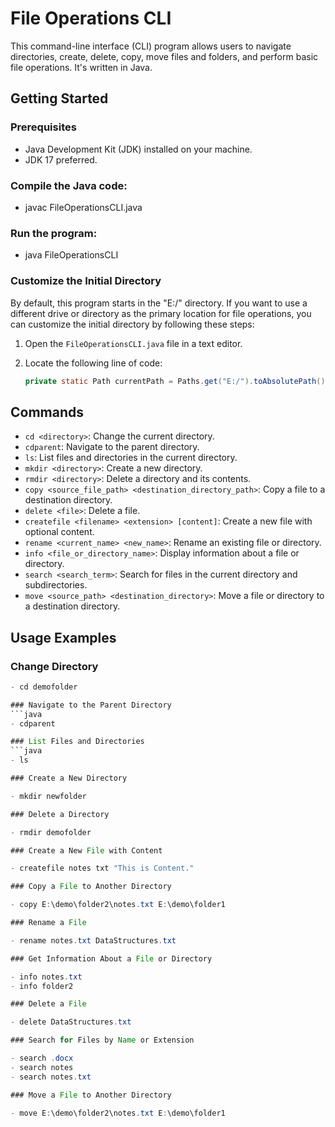 # File Operations CLI

This command-line interface (CLI) program allows users to navigate directories, create, delete, copy, move files and folders, and perform basic file operations. It's written in Java.

## Getting Started

### Prerequisites
- Java Development Kit (JDK) installed on your machine.
- JDK 17 preferred.

### Compile the Java code:
- javac FileOperationsCLI.java

### Run the program:
- java FileOperationsCLI

### Customize the Initial Directory

By default, this program starts in the "E:/" directory. If you want to use a different drive or directory as the primary location for file operations, you can customize the initial directory by following these steps:

1. Open the `FileOperationsCLI.java` file in a text editor.

2. Locate the following line of code:
   ```java
   private static Path currentPath = Paths.get("E:/").toAbsolutePath().normalize();

## Commands

- `cd <directory>`: Change the current directory.
- `cdparent`: Navigate to the parent directory.
- `ls`: List files and directories in the current directory.
- `mkdir <directory>`: Create a new directory.
- `rmdir <directory>`: Delete a directory and its contents.
- `copy <source_file_path> <destination_directory_path>`: Copy a file to a destination directory.
- `delete <file>`: Delete a file.
- `createfile <filename> <extension> [content]`: Create a new file with optional content.
- `rename <current_name> <new_name>`: Rename an existing file or directory.
- `info <file_or_directory_name>`: Display information about a file or directory.
- `search <search_term>`: Search for files in the current directory and subdirectories.
- `move <source_path> <destination_directory>`: Move a file or directory to a destination directory.


## Usage Examples

### Change Directory
```java
- cd demofolder

### Navigate to the Parent Directory
```java
- cdparent

### List Files and Directories
```java
- ls

### Create a New Directory

- mkdir newfolder

### Delete a Directory

- rmdir demofolder

### Create a New File with Content

- createfile notes txt "This is Content."

### Copy a File to Another Directory

- copy E:\demo\folder2\notes.txt E:\demo\folder1

### Rename a File

- rename notes.txt DataStructures.txt

### Get Information About a File or Directory

- info notes.txt
- info folder2

### Delete a File

- delete DataStructures.txt

### Search for Files by Name or Extension

- search .docx
- search notes
- search notes.txt

### Move a File to Another Directory

- move E:\demo\folder2\notes.txt E:\demo\folder1
